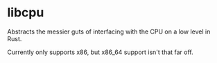 libcpu
======

Abstracts the messier guts of interfacing with the CPU on a low level in Rust.

Currently only supports x86, but x86_64 support isn't that far off.
